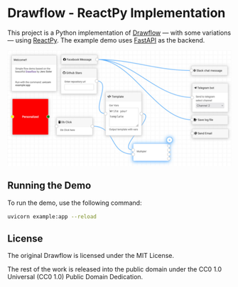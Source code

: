 # Drawflow - ReactPy Implementation

This project is a Python implementation of [Drawflow](https://github.com/jerosoler/Drawflow) — with some variations — using [ReactPy](https://reactpy.dev). The example demo uses [FastAPI](https://fastapi.tiangolo.com) as the backend.

![Simple Flow Demo screenshot](screenshot.jpg)

## Running the Demo

To run the demo, use the following command:

```bash
uvicorn example:app --reload
```

## License

The original Drawflow is licensed under the MIT License.

The rest of the work is released into the public domain under the CC0 1.0 Universal (CC0 1.0) Public Domain Dedication.
